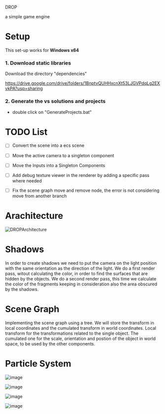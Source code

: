 DROP

a simple game engine


# Setup

This set-up works for **Windows x64**

### 1. Download static libraries

Download the directory "dependencies"

https://drive.google.com/drive/folders/1BnptvQUHHxcnXt53LJGVPdqLg2EXvkPA?usp=sharing

### 2. Generate the vs solutions and projects

- double click on "GenerateProjects.bat"

# TODO List

- [ ] Convert the scene into a ecs scene
- [ ] Move the active camera to a singleton component
- [ ] Move the Inputs into a Singleton Components 
- [ ] Add debug texture viewer in the renderer by adding a specific pass where needed
- [ ] Fix the scene graph move and remove node, the error is not considering move from another branch


# Arachitecture

![DROPArchitecture](https://github.com/user-attachments/assets/8edc2ab9-edb3-4983-beb6-bf3c770f03a7)

# Shadows

In order to create shadows we need to put the camera on the light position with the same orientation as the direction of the light.
We do a first render pass, witout calculating the color, in order to find the surfaces that are hidden by the objects.
We do a second render pass, this time we calculate the color of the fragments keeping in consideration also the area obscured by the shadows.

# Scene Graph

Implementing the scene graph using a tree.
We will store the transform in local coordinates and the cumulated transform in world coordinates.
Local transform for the transformations related to the single object.
The cumulated one for the scale, orientation and postion of the object in world space, to be used by the other components.

# Particle System

![image](https://github.com/user-attachments/assets/ad58199a-1f34-45df-a140-754480f9fa46)

![image](https://github.com/user-attachments/assets/4793492b-4a5c-4299-8a05-2b2bc904a3ff)

![image](https://github.com/user-attachments/assets/cc46a3b7-93f5-4fb0-a87d-c1d8ca80e737)

![image](https://github.com/user-attachments/assets/4ba4b20a-ca1e-46cf-b3b4-296daccfa756)



